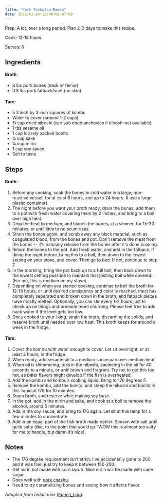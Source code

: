 ```yaml
---
title: "Pork Tonkotsu Ramen"
date: 2021-05-24T12:49:01-07:00
---
```


Prep: A lot, over a long period. Plan 2-3 days to make this recipe.

Cook: 12-18 hours

Serves: 6

## Ingredients

#### Broth:
- 8 lbs pork bones (neck or femur)
- 0.8 lbs pork fatback/suet (no skin)

#### Tare:
- 5 3 inch by 3 inch squares of kombu
- Water to cover (around 1-2 cups)
- ¾ cup dried niboshi (can sub dried anchovies if niboshi not available)
- 1 tbs sesame oil
- 1 cup loosely packed bonito
- ¼ cup sake
- ¼ cup mirin
- 1 cup soy sauce
- Salt to taste

## Steps

#### Broth:

1. Before any cooking, soak the bones in cold water in a large, non-reactive vessel, for at least 6 hours, and up to 24 hours. (I use a large plastic container).
2. The night before you want your broth ready, drain the bones, add them to a pot with fresh water covering them by 2 inches, and bring to a boil over high heat.
3. Drop the heat to medium, and blanch the bones, at a simmer, for 15-30 minutes, or until little to no scum rises.
4. Strain the bones again, and scrub away any black material, such as coagulated blood, from the bones and pot. Don't remove the meat from the bones -- it'll naturally release from the bones after it's done cooking.
5. Return the bones to the pot. Add fresh water, and add in the fatback. If doing the night before, bring this to a boil, then down to the lowest setting on your stove, and cover. Then go to bed. If not, continue to step 7.
6. In the morning, bring the pot back up to a full boil, then back down to the lowest setting possible to maintain that jostling boil while covered. (For me, this is medium on my stove)
7. Depending on when you started cooking, continue to boil the broth for 12-18 hours, or until desired consistency and color is reached, meat has completely separated and broken down in the broth, and fatback pieces have mostly melted. Optionally, you can stir every 1-2 hours just to check up on things and promote more churning. Please feel free to add back water if the level gets too low.
8. Once cooked to your liking, strain the broth, discarding the solids, and reserve broth until needed over low heat. This broth keeps for around a week in the fridge.

#### Tare:

1. Cover the kombu with water enough to cover. Let sit overnight, or at least 3 hours, in the fridge.
2. When ready, add sesame oil to a medium sauce pan over medium heat.
3. When oil is shimmering, toss in the niboshi, sauteeing in the oil for 40 seconds to a minute, or until brown and fragrant. Try not to get this too hot, as bitter flavors might develop if the fish is overheated.
4. Add the kombu and kombu’s soaking liquid. Bring to 176 degrees F.
5. Remove the kombu, add the bonito, and steep the niboshi and bonito in this liquid at 176 for 10 minutes.
6. Strain broth, and reserve while making soy base.
7. In the pot, add in the mirin and sake, and cook at a boil to remove the alcohol, around 5 minutes.
8. Add in the soy sauce, and bring to 176 again. Let sit at this temp for a few minutes to concentrate.
9. Add in an equal part of the fish broth made earlier. Season with salt until quite salty (like, to the point that you’d go “WOW this is almost too salty for me to handle, but damn it’s nice).

## Notes
- The 176 degree requirement isn't strict. I've accidentally gone to 200 and it was fine, just try to keep it between 150-200.
- Get mirin not made with corn syrup. Nice mirin will be made with cane sugar.
- Goes well with [pork chashu](/pork-chashu).
- Need to try caramelizing bones and seeing how it affects flavor.

_Adapted from reddit user [Ramen_Lord](https://www.reddit.com/r/ramen/comments/2l2eas/here_it_is_the_granddaddy_of_them_all_homemade_18/clqspvj)._
